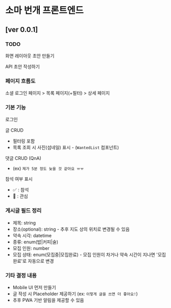 # 소마 번개 프론트엔드

## [ver 0.0.1]

### TODO

화면 레이아웃 초안 만들기

API 초안 작성하기

### 페이지 흐름도

소셜 로그인 페이지 > 목록 페이지(+필터) > 상세 페이지

### 기본 기능

로그인

글 CRUD

- 필터링 포함
- 목록 조회 시 사진(섬네일) 표시 - (`WantedList` 컴포넌트)

댓글 CRUD (QnA)

- (ex) `제가 5분 정도 늦을 것 같아요 ㅠㅠ`

참석 여부 표시

- :white_check_mark: : 참석
- :eyes: : 관심

### 게시글 필드 정리

- 제목: string
- 장소(optional): string - 추후 지도 상의 위치로 변경될 수 있음
- 약속 시각: datetime
- 종류: enum(밥|커피|술)
- 모집 인원: number
- 모집 상태: enum(모집중|모집완료) - 모집 인원이 차거나 약속 시간이 지나면 '모집 완료'로 자동으로 변경

### 기타 결정 내용

- Mobile UI 먼저 만들기
- 글 작성 시 Placeholder 제공하기 (ex: `이렇게 글을 쓰면 더 좋아요!`)
- 추후 PWA 기반 알림을 제공할 수 있음

